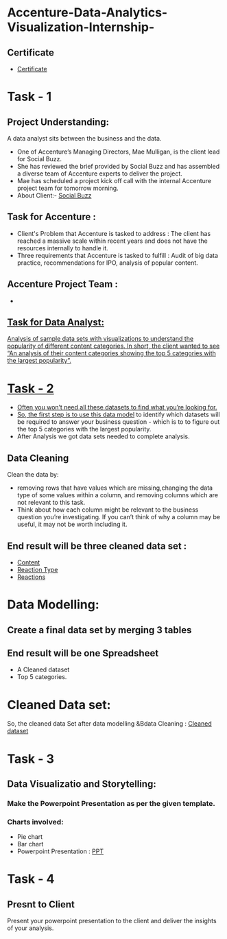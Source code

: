# Accenture-Data-Analytics-Visualization-Internship-
## Certificate
- <a href="https://github.com/SandeshReddyGS/Accenture-Data-Analytics-Visualization-Internship-/blob/main/Accenture%20_data%20analyst_completion_certificate.pdf">Certificate</a>
# Task - 1
## Project Understanding:
A data analyst sits between the business and the data.
* One of Accenture’s Managing Directors, Mae Mulligan, is the client lead for Social Buzz.
* She has reviewed the brief provided by Social Buzz and has assembled a diverse team of Accenture experts to deliver the project.
* Mae has scheduled a project kick off call with the internal Accenture project team for tomorrow morning.
* About Client:- <a href="https://github.com/SandeshReddyGS/Accenture-Data-Analytics-Visualization-Internship-/blob/main/Data_Analytics%20Client%20Brief.pdf">Social Buzz</a>
## Task for Accenture :
* Client's Problem that Accenture is tasked to address : The client has reached a massive scale within recent years and does not have the resources internally to handle it.
* Three requirements that Accenture is tasked to fulfill : Audit of big data practice, recommendations for IPO, analysis of popular content.
## Accenture Project Team :
- <a href="https://github.com/SandeshReddyGS/Accenture-Data-Analytics-Visualization-Internship-/blob/main/Internal%20stakeholder%20chart.pdf">
## Task for Data Analyst:
Analysis of sample data sets with visualizations to understand the popularity of different content categories.
In short, the client wanted to see “An analysis of their content categories showing the top 5 categories with the largest popularity”.
# Task - 2
* Often you won’t need all these datasets to find what you’re looking for.
* So, the first step is to use this <a href="https://github.com/SandeshReddyGS/Accenture-Data-Analytics-Visualization-Internship-/blob/main/Data%20model.pdf">data model</a> to identify which datasets will be required to answer your business question - which is to to figure out the top 5 categories with the largest popularity.
* After Analysis we got data sets needed to complete analysis.
## Data Cleaning 
Clean the data by:
* removing rows that have values which are missing,changing the data type of some values within a column, and removing columns which are not relevant to this task.
* Think about how each column might be relevant to the business question you’re investigating. If you can’t think of why a column may be useful, it may not be worth including it.
## End result will be three cleaned data set :
* <a href="https://github.com/SandeshReddyGS/Accenture-Data-Analytics-Visualization-Internship-/blob/main/Content.xlsx">Content</a>
* <a href="https://github.com/SandeshReddyGS/Accenture-Data-Analytics-Visualization-Internship-/blob/main/ReactionTypes.xlsm">Reaction Type</a>
* <a href="https://github.com/SandeshReddyGS/Accenture-Data-Analytics-Visualization-Internship-/blob/main/Reactions.xlsm">Reactions</a>
# Data Modelling:
## Create a final data set by merging 3 tables 
## End result will be one Spreadsheet
* A Cleaned dataset
* Top 5 categories.
# Cleaned Data set:
So, the cleaned data Set after data modelling &Bdata Cleaning : <a href="https://github.com/SandeshReddyGS/Accenture-Data-Analytics-Visualization-Internship-/blob/main/Cleaned%20dataset.xlsx">Cleaned dataset<a/>
# Task - 3
## Data Visualizatio and Storytelling:
### Make the Powerpoint Presentation as per the given template.
### Charts involved:
* Pie chart
* Bar chart
* Powerpoint Presentation : <a href="https://github.com/SandeshReddyGS/Accenture-Data-Analytics-Visualization-Internship-/blob/main/PowerPoint%20presentation%20Accenture.pptx">PPT</a>
# Task - 4
## Presnt to Client 
Present your powerpoint presentation to the client and deliver the insights of your analysis.

